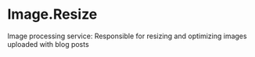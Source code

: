 # Image.Resize
Image processing service: Responsible for resizing and optimizing images uploaded with blog posts
